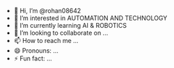 - 👋 Hi, I’m @rohan08642
- 👀 I’m interested in AUTOMATION AND TECHNOLOGY
- 🌱 I’m currently learning AI & ROBOTICS
- 💞️ I’m looking to collaborate on ...
- 📫 How to reach me ...
- 😄 Pronouns: ...
- ⚡ Fun fact: ...

<!---
rohan08642/rohan08642 is a ✨ special ✨ repository because its `README.md` (this file) appears on your GitHub profile.
You can click the Preview link to take a look at your changes.
--->
